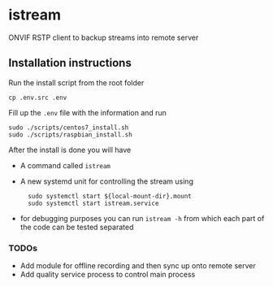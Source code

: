 # istream
ONVIF RSTP client to backup streams into remote server

## Installation instructions
Run the install script from the root folder 

    cp .env.src .env


Fill up the `.env` file with the information and run

    sudo ./scripts/centos7_install.sh
    sudo ./scripts/raspbian_install.sh

After the install is done you will have
- A command called `istream`
- A new systemd unit for controlling the stream using

        sudo systemctl start ${local-mount-dir}.mount
        sudo systemctl start istream.service

- for debugging purposes you can run `istream -h` from which each part of the code can be tested separated

### TODOs
- Add module for offline recording and then sync up onto remote server
- Add quality service process to control main process
